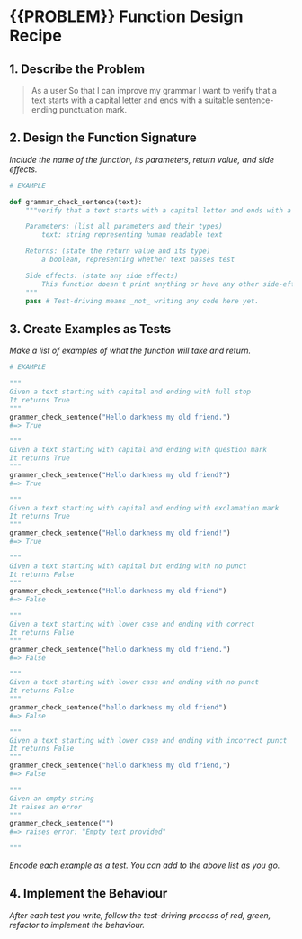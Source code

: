 # {{PROBLEM}} Function Design Recipe

## 1. Describe the Problem

> As a user
> So that I can improve my grammar
> I want to verify that a text starts with a capital letter and ends with a suitable sentence-ending punctuation mark.

## 2. Design the Function Signature

_Include the name of the function, its parameters, return value, and side effects._

```python
# EXAMPLE

def grammar_check_sentence(text):
    """verify that a text starts with a capital letter and ends with a suitable sentence-ending punctuation mark.

    Parameters: (list all parameters and their types)
        text: string representing human readable text

    Returns: (state the return value and its type)
        a boolean, representing whether text passes test

    Side effects: (state any side effects)
        This function doesn't print anything or have any other side-effects
    """
    pass # Test-driving means _not_ writing any code here yet.
```

## 3. Create Examples as Tests

_Make a list of examples of what the function will take and return._

```python
# EXAMPLE

"""
Given a text starting with capital and ending with full stop
It returns True
"""
grammer_check_sentence("Hello darkness my old friend.") 
#=> True

"""
Given a text starting with capital and ending with question mark
It returns True
"""
grammer_check_sentence("Hello darkness my old friend?") 
#=> True

"""
Given a text starting with capital and ending with exclamation mark
It returns True
"""
grammer_check_sentence("Hello darkness my old friend!") 
#=> True

"""
Given a text starting with capital but ending with no punct
It returns False
"""
grammer_check_sentence("Hello darkness my old friend") 
#=> False

"""
Given a text starting with lower case and ending with correct
It returns False
"""
grammer_check_sentence("hello darkness my old friend.") 
#=> False

"""
Given a text starting with lower case and ending with no punct 
It returns False
"""
grammer_check_sentence("hello darkness my old friend") 
#=> False

"""
Given a text starting with lower case and ending with incorrect punct
It returns False
"""
grammer_check_sentence("hello darkness my old friend,") 
#=> False

"""
Given an empty string
It raises an error 
"""
grammer_check_sentence("") 
#=> raises error: "Empty text provided"

"""

```

_Encode each example as a test. You can add to the above list as you go._

## 4. Implement the Behaviour

_After each test you write, follow the test-driving process of red, green, refactor to implement the behaviour._


